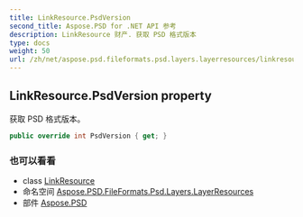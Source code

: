 ```yaml
---
title: LinkResource.PsdVersion
second_title: Aspose.PSD for .NET API 参考
description: LinkResource 财产. 获取 PSD 格式版本
type: docs
weight: 50
url: /zh/net/aspose.psd.fileformats.psd.layers.layerresources/linkresource/psdversion/
---
```

## LinkResource.PsdVersion property

获取 PSD 格式版本。

```csharp
public override int PsdVersion { get; }
```

### 也可以看看

* class [LinkResource](../)
* 命名空间 [Aspose.PSD.FileFormats.Psd.Layers.LayerResources](../../linkresource/)
* 部件 [Aspose.PSD](../../../)


